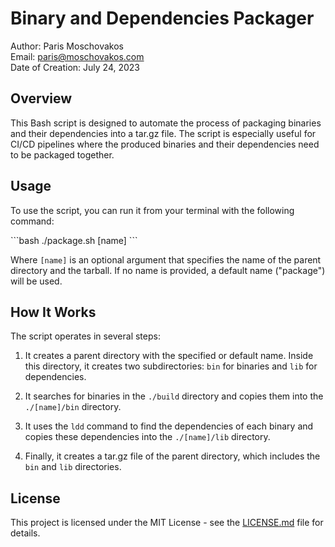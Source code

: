 # Binary and Dependencies Packager

Author: Paris Moschovakos  
Email: paris@moschovakos.com  
Date of Creation: July 24, 2023

## Overview

This Bash script is designed to automate the process of packaging binaries and their dependencies into a tar.gz file. The script is especially useful for CI/CD pipelines where the produced binaries and their dependencies need to be packaged together.

## Usage

To use the script, you can run it from your terminal with the following command:

\```bash
./package.sh [name]
\```

Where `[name]` is an optional argument that specifies the name of the parent directory and the tarball. If no name is provided, a default name ("package") will be used.

## How It Works

The script operates in several steps:

1. It creates a parent directory with the specified or default name. Inside this directory, it creates two subdirectories: `bin` for binaries and `lib` for dependencies.

2. It searches for binaries in the `./build` directory and copies them into the `./[name]/bin` directory.

3. It uses the `ldd` command to find the dependencies of each binary and copies these dependencies into the `./[name]/lib` directory.

4. Finally, it creates a tar.gz file of the parent directory, which includes the `bin` and `lib` directories.

## License

This project is licensed under the MIT License - see the [LICENSE.md](LICENSE.md) file for details.
